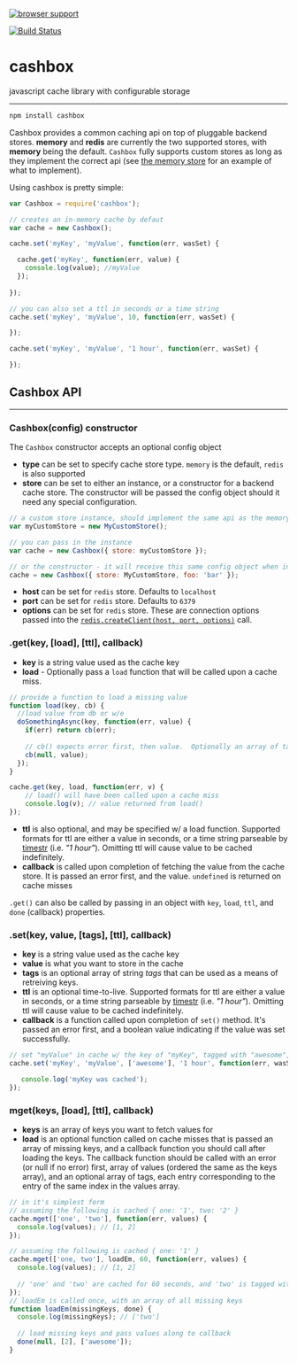 [![browser support](https://ci.testling.com/selfcontained/cashbox.png)](http://ci.testling.com/selfcontained/cashbox)

[![Build Status](https://secure.travis-ci.org/selfcontained/cashbox.png?branch=master)](http://travis-ci.org/selfcontained/cashbox)


cashbox
=======

javascript cache library with configurable storage

---

```bash
npm install cashbox
```

Cashbox provides a common caching api on top of pluggable backend stores.  **memory** and **redis** are currently the two supported stores, with **memory** being the default.  `Cashbox` fully supports custom stores as long as they implement the correct api (see [the memory store](https://github.com/selfcontained/cashbox/blob/master/lib/stores/memory.js) for an example of what to implement).

Using cashbox is pretty simple:

```javascript
var Cashbox = require('cashbox');

// creates an in-memory cache by defaut
var cache = new Cashbox();

cache.set('myKey', 'myValue', function(err, wasSet) {

  cache.get('myKey', function(err, value) {
    console.log(value); //myValue
  });
  
});

// you can also set a ttl in seconds or a time string
cache.set('myKey', 'myValue', 10, function(err, wasSet) {

});

cache.set('myKey', 'myValue', '1 hour', function(err, wasSet) {

});
```

## Cashbox API

---

### Cashbox(config) constructor

The `Cashbox` constructor accepts an optional config object

+ **type** can be set to specify cache store type. `memory` is the default, `redis` is also supported
+ **store** can be set to either an instance, or a constructor for a backend cache store.  The constructor will be passed the config object should it need any special configuration.

```javascript
// a custom store instance, should implement the same api as the memory/redis store
var myCustomStore = new MyCustomStore();

// you can pass in the instance
var cache = new Cashbox({ store: myCustomStore });

// or the constructor - it will receive this same config object when instantiated
cache = new Cashbox({ store: MyCustomStore, foo: 'bar' });

```

+ **host** can be set for `redis` store.  Defaults to `localhost`
+ **port** can be set for `redis` store.  Defaults to `6379`
+ **options** can be set for `redis` store.  These are connection options passed into the [`redis.createClient(host, port, options)`](https://github.com/mranney/node_redis#rediscreateclientport-host-options) call.

### .get(key, [load], [ttl], callback)

+ **key** is a string value used as the cache key
+ **load** - Optionally pass a `load` function that will be called upon a cache miss.

```javascript
// provide a function to load a missing value
function load(key, cb) {
  //load value from db or w/e
  doSomethingAsync(key, function(err, value) {
    if(err) return cb(err);
    
    // cb() expects error first, then value.  Optionally an array of tags can be passed in third 
    cb(null, value);
  });
}

cache.get(key, load, function(err, v) {
	// load() will have been called upon a cache miss
	console.log(v); // value returned from load()
});
```

+ **ttl** is also optional, and may be specified w/ a load function.  Supported formats for ttl are either a value in seconds, or a time string parseable by [timestr](https://github.com/nbroslawsky/timestr) (i.e. *"1 hour"*).  Omitting ttl will cause value to be cached indefinitely.
+ **callback** is called upon completion of fetching the value from the cache store.  It is passed an error first, and the value.  `undefined` is returned on cache misses

`.get()` can also be called by passing in an object with `key`, `load`, `ttl`, and `done` (callback) properties.

### .set(key, value, [tags], [ttl], callback)

+ **key** is a string value used as the cache key
+ **value** is what you want to store in the cache
+ **tags** is an optional array of string *tags* that can be used as a means of retreiving keys.
+ **ttl** is an optional time-to-live.  Supported formats for ttl are either a value in seconds, or a time string parseable by [timestr](https://github.com/nbroslawsky/timestr) (i.e. *"1 hour"*).  Omitting ttl will cause value to be cached indefinitely.
+ **callback** is a function called upon completion of `set()` method.  It's passed an error first, and a boolean value indicating if the value was set successfully.

```javascript
// set "myValue" in cache w/ the key of "myKey", tagged with "awesome", expires after 1 hour
cache.set('myKey', 'myValue', ['awesome'], '1 hour', function(err, wasSet) {

   console.log('myKey was cached');
});

```

### mget(keys, [load], [ttl], callback)

+ **keys** is an array of keys you want to fetch values for
+ **load** is an optional function called on cache misses that is passed an array of missing keys, and a callback function you should call after loading the keys.  The callback function should be called with an error (or null if no error) first, array of values (ordered the same as the keys array), and an optional array of tags, each entry corresponding to the entry of the same index in the values array.

```javascript
// in it's simplest form
// assuming the following is cached { one: '1', two: '2' }
cache.mget(['one', 'two'], function(err, values) {
  console.log(values); // [1, 2]
});

// assuming the following is cached { one: '1' }
cache.mget(['one, two'], loadEm, 60, function(err, values) {
  console.log(values); // [1, 2]
  
  // 'one' and 'two' are cached for 60 seconds, and 'two' is tagged with 'awesome'
});
// loadEm is called once, with an array of all missing keys
function loadEm(missingKeys, done) {
  console.log(missingKeys); // ['two']
  
  // load missing keys and pass values along to callback
  done(null, [2], ['awesome']);
}
```

